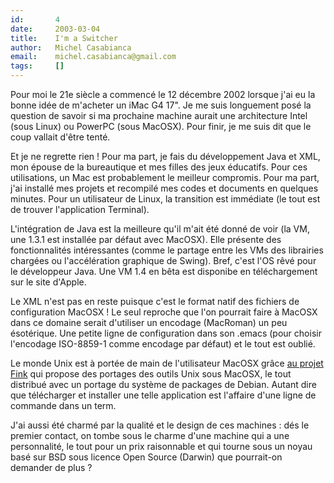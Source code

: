```yaml
---
id:       4
date:     2003-03-04
title:    I'm a Switcher
author:   Michel Casabianca
email:    michel.casabianca@gmail.com
tags:     []
---
```


Pour moi le 21e siècle a commencé le 12 décembre 2002 lorsque j'ai eu la bonne idée de m'acheter un iMac G4 17". Je me suis longuement posé la question de savoir si ma prochaine machine aurait une architecture Intel (sous Linux) ou PowerPC (sous MacOSX). Pour finir, je me suis dit que le coup vallait d'être tenté.

Et je ne regrette rien ! Pour ma part, je fais du développement Java et XML, mon épouse de la bureautique et mes filles des jeux éducatifs. Pour ces utilisations, un Mac est probablement le meilleur compromis. Pour ma part, j'ai installé mes projets et recompilé mes codes et documents en quelques minutes. Pour un utilisateur de Linux, la transition est immédiate (le tout est de trouver l'application Terminal).

L'intégration de Java est la meilleure qu'il m'ait été donné de voir (la VM, une 1.3.1 est installée par défaut avec MacOSX). Elle présente des fonctionnalités intéressantes (comme le partage entre les VMs des librairies chargées ou l'accélération graphique de Swing). Bref, c'est l'OS rêvé pour le développeur Java. Une VM 1.4 en bêta est disponibe en téléchargement sur le site d'Apple.

Le XML n'est pas en reste puisque c'est le format natif des fichiers de configuration MacOSX ! Le seul reproche que l'on pourrait faire à MacOSX dans ce domaine serait d'utiliser un encodage (MacRoman) un peu ésotérique. Une petite ligne de configuration dans son .emacs (pour choisir l'encodage ISO-8859-1 comme encodage par défaut) et le tout est oublié.

Le monde Unix est à portée de main de l'utilisateur MacOSX grâce [au projet Fink](http://fink.sf.net/) qui propose des portages des outils Unix sous MacOSX, le tout distribué avec un portage du système de packages de Debian. Autant dire que télécharger et installer une telle application est l'affaire d'une ligne de commande dans un term.

J'ai aussi été charmé par la qualité et le design de ces machines : dés le premier contact, on tombe sous le charme d'une machine qui a une personnalité, le tout pour un prix raisonnable et qui tourne sous un noyau basé sur BSD sous licence Open Source (Darwin) que pourrait-on demander de plus ?

